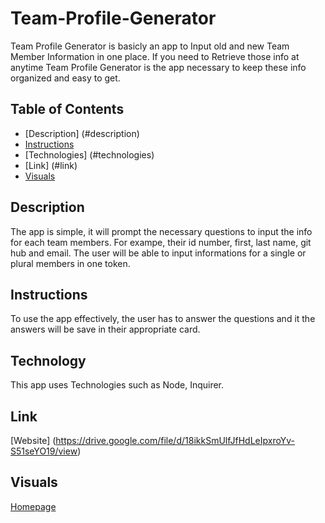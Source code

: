 # Team-Profile-Generator

Team Profile Generator is basicly an app to Input old and new Team Member Information in one place.  If you need to Retrieve those info at anytime Team Profile Generator is the app necessary to keep these info organized and easy to get.

## Table of Contents
- [Description] (#description)
- [Instructions](#instructions)
- [Technologies] (#technologies)
- [Link] (#link)
- [Visuals](#visuals)

## Description

The app is simple, it will prompt the necessary questions to input the info for each team members. For exampe, their id number, first, last name, git hub and email.  The user will be able to input informations for a single or plural members in one token.

## Instructions

To use the app effectively, the user has to answer the questions and it the answers will be save in their appropriate card.

## Technology

This app uses Technologies such as Node, Inquirer.

## Link

[Website] (https://drive.google.com/file/d/18ikkSmUlfJfHdLeIpxroYv-S51seYO19/view)

## Visuals
[Homepage](../Team-Profile-Generator/asset/images/Screenshot%202023-02-15%20at%206.54.20%20PM.png)





